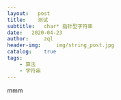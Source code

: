 ```yaml
---
layout:   post
title:    测试
subtitle:   char* 指针型字符串
date:   2020-04-23
author:     zql
header-img:     img/string_post.jpg
catalog:    true
tags:
    - 算法
    - 字符串
---
```

mmm
